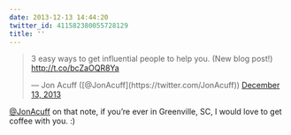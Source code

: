```yaml
---
date: 2013-12-13 14:44:20
twitter_id: 411582380055728129
title: ''
---
```


<blockquote class="twitter-tweet"><p lang="en" dir="ltr">3 easy ways to get influential people to help you. (New blog post!) <a href="http://t.co/bcZaOQR8Ya">http://t.co/bcZaOQR8Ya</a></p>&mdash; Jon Acuff ([@JonAcuff](https://twitter.com/JonAcuff)) <a href="https://twitter.com/JonAcuff/status/411566283042193408?ref_src=twsrc%5Etfw">December 13, 2013</a></blockquote>
<script async src="https://platform.twitter.com/widgets.js" charset="utf-8"></script>

[@JonAcuff](https://twitter.com/JonAcuff) on that note, if you’re ever in Greenville, SC, I would love to get coffee with you. :)
